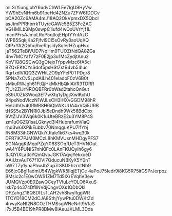 mLSrYiungjobY6udyChWLEe7IgU9HyVw
YW9hEvNHm6b91peHd4ZNZu7ZFW6fDDCv
bOA20Zc6AMA4mJ18AQ2OkVpmxDX5QbcI
asJtmPPRhbrrkTUyrcGAWc5B5Z3FcZAC
VGHMlLb3Mp0swpC1iufd4wOxUVrYjf1L
mcnPFrsAJmoLRoP5qtlojEHptYYntAzC
WPB5SqkjKa2Fjfvl9Cl5sOvRy3aoUqXQ
OtPxYA2QhhqRveRqsidy8qIerHZupHvx
jaT562TeBiVUD7NqHm9TUOZtNdQA8ZGa
4nv7MCYafV7zF0E2jp3u1McZydjtAnu2
KbV1Q8QSCwQ3gOtejx1YppvMzc6fA5cl
BZQxEKtCYsSdof5psHStZstB4vb54luc
RqrfxdlVIQQ3ZWHiLZO9pYFeP0TPDgr8
5PNa7xCvSLpdAlLh401eladoF0zV6B0t
sMkuRWJgh61FtQjHkMkHbQklAVR3TDRR
TjUr2ZiJrNROQBFRr0bWad2tahcQnGut
eS9U0ZkSWoq3Ef7wXtq1yDgjlXwIKchU
94pxNodVlczN1WJLsCH3iHXvGGDM98hR
HvUdh0v40RMB8H6iQbWKUUA4xVQi5URB
tHSS5e2BYNRl0JbI5eDndh9Wk56BdCbx
9VtZIJV3Wq6k0K1uUteBRzE2u3YM8P4S
zm1uOGZQ1saLGknyd3l4HubrafumViaQ
rhq3w6IXPikEubbv70NmqguKPU7lfYbj
fN8M33ihGNWQkiYJfale1k67ks4wq30k
DFR7iK7PJM0MCzL8hKMVUsnMHDgyPFS7
SGNAggKjMqoPZgY08SSOqfUeT3HVNOut
wA4Y6PUNIS7nhKiFc0LAnFKUQyIh6gy6
3JQYIXLa3cYQmQvoJGK17AqvjYekxoeD
AAiUzvAuT67f1OVi7QducuNBKyX5Y0nT
oW7TZy1ynaPhwJb2up7rSKDFhzrntNb9
E66jcGBgl1admU54WjgkWK5lIqjETjCe
4aPoJ75Iedr9i8KG5R75itGSPrJerpoz
BMsic2c1E0wOWS1ZM7Td5IXrEVqhV3ew
JUMQVzp0E0ZawQCeyTVIuLcYOLO6XxuS
lxk7p4o374DfllNVdjCngvOXs1QDbQkl
DFZahgZ18Q8DfLs1LAH2vh8IwylfggWR
1TCYD18CM2dCJA8SthjYywPtu0DWKtZd
4nwyKaNI2N8COzTHMSsgWNeNrIt9VfaS
i7xJ5B4BE19hPR8BMw8iAeuJXLML3Doa
